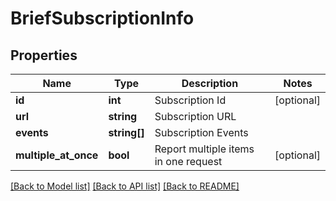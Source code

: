 # BriefSubscriptionInfo

## Properties
Name | Type | Description | Notes
------------ | ------------- | ------------- | -------------
**id** | **int** | Subscription Id | [optional] 
**url** | **string** | Subscription URL | 
**events** | **string[]** | Subscription Events | 
**multiple_at_once** | **bool** | Report multiple items in one request | [optional] 

[[Back to Model list]](../../README.md#documentation-for-models) [[Back to API list]](../../README.md#documentation-for-api-endpoints) [[Back to README]](../../README.md)

